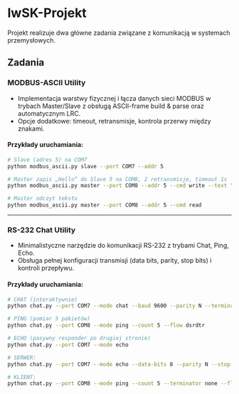 # IwSK-Projekt

Projekt realizuje dwa główne zadania związane z komunikacją w systemach przemysłowych.

## Zadania

### MODBUS-ASCII Utility
- Implementacja warstwy fizycznej i łącza danych sieci MODBUS w trybach Master/Slave z obsługą ASCII-frame build & parse oraz automatycznym LRC.
- Opcje dodatkowe: timeout, retransmisje, kontrola przerwy między znakami.
  
#### Przykłady uruchamiania:
```bash
# Slave (adres 5) na COM7
python modbus_ascii.py slave --port COM7 --addr 5

# Master zapis „Hello” do Slave 5 na COM8, 2 retransmisje, timeout 1s
python modbus_ascii.py master --port COM8 --addr 5 --cmd write --text "Hello IWSK" --timeout 1.0 --retries 2

# Master odczyt tekstu
python modbus_ascii.py master --port COM8 --addr 5 --cmd read
```

---

### RS-232 Chat Utility
- Minimalistyczne narzędzie do komunikacji RS-232 z trybami Chat, Ping, Echo.
- Obsługa pełnej konfiguracji transmisji (data bits, parity, stop bits) i kontroli przepływu.

#### Przykłady uruchamiania:
```bash
# CHAT (interaktywnie)
python chat.py --port COM7 --mode chat --baud 9600 --parity N --terminator crlf

# PING (pomiar 5 pakietów)
python chat.py --port COM8 --mode ping --count 5 --flow dsrdtr

# ECHO (pasywny responder po drugiej stronie)
python chat.py --port COM7 --mode echo

# SERWER:
python chat.py --port COM7 --mode echo --data-bits 8 --parity N --stop-bits 1 --flow dsrdtr

# KLIENT:
python chat.py --port COM8 --mode ping --count 5 --terminator none --flow dsrdtr
```
